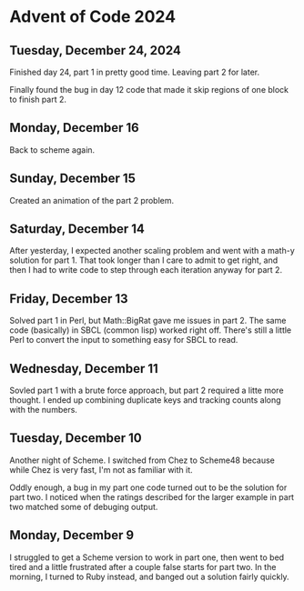 # Advent of Code 2024

## Tuesday, December 24, 2024

Finished day 24, part 1 in pretty good time. Leaving part 2 for later.

Finally found the bug in day 12 code that made it skip regions of one
block to finish part 2.

## Monday, December 16

Back to scheme again.

## Sunday, December 15

Created an animation of the part 2 problem.

## Saturday, December 14

After yesterday, I expected another scaling problem and went with a
math-y solution for part 1.  That took longer than I care to admit to
get right, and then I had to write code to step through each iteration
anyway for part 2.

## Friday, December 13

Solved part 1 in Perl, but Math::BigRat gave me issues in part 2.
The same code (basically) in SBCL (common lisp) worked right off.
There's still a little Perl to convert the input to something easy
for SBCL to read.

## Wednesday, December 11

Sovled part 1 with a brute force approach, but part 2 required
a litte more thought. I ended up combining duplicate keys
and tracking counts along with the numbers.

## Tuesday, December 10

Another night of Scheme. I switched from Chez to Scheme48 because
while Chez is very fast, I'm not as familiar with it.

Oddly enough, a bug in my part one code turned out to be the solution
for part two. I noticed when the ratings described for the larger
example in part two matched some of debuging output.

## Monday, December 9

I struggled to get a Scheme version to work in part one, then went to
bed tired and a little frustrated after a couple false starts for part
two.  In the morning, I turned to Ruby instead, and banged out a solution
fairly quickly.


